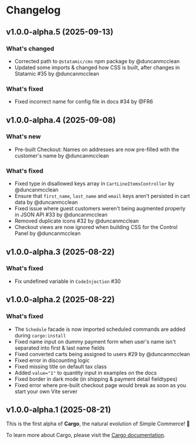 # Changelog

## v1.0.0-alpha.5 (2025-09-13)

### What's changed
- Corrected path to `@statamic/cms` npm package by @duncanmcclean
- Updated some imports & changed how CSS is built, after changes in Statamic #35 by @duncanmcclean

### What's fixed
- Fixed incorrect name for config file in docs #34 by @FR6



## v1.0.0-alpha.4 (2025-09-08)

### What's new
- Pre-built Checkout: Names on addresses are now pre-filled with the customer's name by @duncanmcclean

### What's fixed
- Fixed type in disallowed keys array in `CartLineItemsController` by @duncanmcclean
- Ensure that `first_name`, `last_name` and `email` keys aren't persisted in cart data by @duncanmcclean
- Fixed issue where guest customers weren't being augmented properly in JSON API #33 by @duncanmcclean
- Removed duplicate icons #32 by @duncanmcclean
- Checkout views are now ignored when building CSS for the Control Panel by @duncanmcclean



## v1.0.0-alpha.3 (2025-08-22)

### What's fixed
- Fix undefined variable in `CodeInjection` #30



## v1.0.0-alpha.2 (2025-08-22)

### What's fixed
- The `Schedule` facade is now imported scheduled commands are added during `cargo:install`
- Fixed name input on dummy payment form when user's name isn't separated into first & last name fields
- Fixed converted carts being assigned to users #29 by @duncanmcclean
- Fixed error in discounting logic
- Fixed missing title on default tax class
- Added `value="1"` to quantity input in examples on the docs
- Fixed border in dark mode (in shipping & payment detail fieldtypes)
- Fixed error where pre-built checkout page would break as soon as you start your own Vite server



## v1.0.0-alpha.1 (2025-08-21)

This is the first alpha of **Cargo**, the natural evolution of Simple Commerce! 🚀

To learn more about Cargo, please visit the [Cargo documentation](https://builtwithcargo.dev).